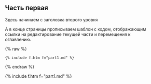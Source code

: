 ## Часть первая

Здесь начинаем с заголовка второго уровня

А в конце страницы прописываем шаблон с кодом, отображающим ссылки на редактирование текущей части и перемещения к оглавлению.

{% raw %}
```
{% include f.htm f="part1.md" %}
```
{% endraw %}

{% include f.htm f="part1.md" %}
